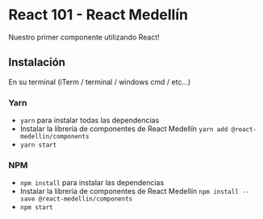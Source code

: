 # React 101 - React Medellín

Nuestro primer componente utilizando React!

## Instalación
En su terminal (iTerm / terminal / windows cmd / etc...)

### Yarn
- `yarn` para instalar todas las dependencias
- Instalar la librería de componentes de React Medellín 
`yarn add @react-medellin/components`
- `yarn start`

### NPM
- `npm install` para instalar las dependencias
- Instalar la librería de componentes de React Medellín 
`npm install --save @react-medellin/components`
- `npm start`